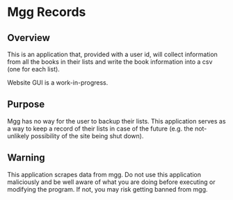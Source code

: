 # Mgg Records

## Overview
This is an application that, provided with a user id, will collect 
information from all the books in their lists and write the book 
information into a csv (one for each list).

Website GUI is a work-in-progress.

## Purpose
Mgg has no way for the user to backup their lists. This application
serves as a way to keep a record of their lists in case of the future
(e.g. the not-unlikely possibility of the site being shut down).

## Warning
This application scrapes data from mgg. Do not use this
application maliciously and be well aware of what you are doing
before executing or modifying the program. If not, you may risk
getting banned from mgg.
